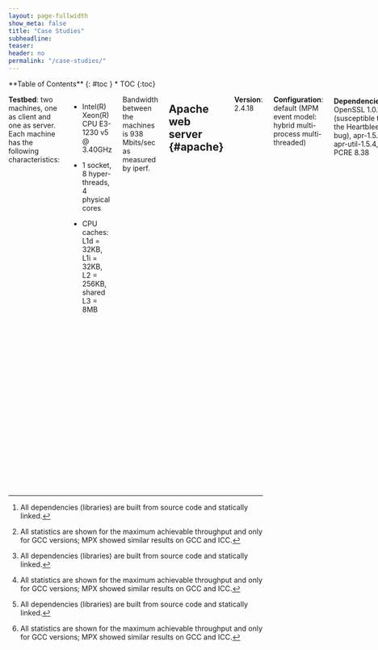 ```yaml
---
layout: page-fullwidth
show_meta: false
title: "Case Studies"
subheadline:
teaser:
header: no
permalink: "/case-studies/"
---
```


<div class="row">
<div class="medium-4 medium-push-8 columns" markdown="1">
<div class="panel radius" markdown="1">
**Table of Contents**
{: #toc }
*  TOC
{:toc}
</div>
</div><!-- /.medium-4.columns -->



<div class="medium-8 medium-pull-4 columns" markdown="1">

**Testbed**: two machines, one as client and one as server.
Each machine has the following characteristics:

* Intel(R) Xeon(R) CPU E3-1230 v5 @ 3.40GHz

* 1 socket, 8 hyper-threads, 4 physical cores

* CPU caches: L1d = 32KB, L1i = 32KB, L2 = 256KB, shared L3 = 8MB

Bandwidth between the machines is 938 Mbits/sec as measured by iperf.


## Apache web server  {#apache}

**Version**: 2.4.18

**Configuration**: default (MPM event model: hybrid multi-process multi-threaded)

**Dependencies[^deps]**: OpenSSL 1.0.1f (susceptible to the Heartbleed bug), apr-1.5.2, apr-util-1.5.4, PCRE 8.38

**Workload**: ab benchmark with keepalive connections, fetching of a 2.3K static web-page via HTTP get

### Performance
<img class="t20" width="75%" src="{{ site.urlimg }}apache_tput.jpg" alt="Apache throughput-latency plot">

Additional statistics[^stats]:

|                        | Native | MPX  | ASan |
|:-----------------------|-------:|-----:|-----:|
| Throughput (MBit/s)    | 865    | 850  | 865  |
| CPU utilization (%)    | 480    | 510  | 500  |
| Instructions/cycle     | 0.6    | 0.63 | 0.74 |
|----
| Resident Set Size (MB) | 9.4    | 120  | 33   |
| Minor page faults (K)  | 2.6    | 4.1  | 9.6  |
|----
| L1 cache misses (%)    | 12     | 14   | 12   |
| LLC cache misses (%)   | 1.2    | **_8_**| 1.6  |
|=====
| (network is a bottleneck in all cases)

**Performance Summary**: GCC-MPX, ICC-MPX, and AddressSanitizer all show minimal overheads, achieving 95.3%, 95.7%, and 97.5% of native throughput. Overhead in latency did not exceed 5%. Such good performance is explained by the fact that our experiment was limited by the network and not CPU or memory.

**Memory Summary**: AddressSanitizer exhibits an expected 3.5X overhead. In contrast, MPX variants have dramatic 12.8X increase in memory consumption. This is explained by the fact that Apache allocates an additional 1MB of pointer-heavy data per each client, which in turn leads to the allocation of many Bounds Tables.

### Security

**Bug**: Heartbleed, [official web-site](http://heartbleed.com/) and [detailed explanation](http://www.theregister.co.uk/2014/04/09/heartbleed_explained/)

**Exploit script**: [by Jared Stafford and Travis Lee](https://github.com/OleksiiOleksenko/mpx_evaluation/blob/dev/experiments/exp_apache_security/heartbleed.py)

**Results**:

|                 | Native | MPX  | ASan |
|:----------------|-------:|-----:|-----:|
| Bug detected    | no     | yes  | yes  |

**Summary**: AddressSanitizer and GCC-MPX detect Heartbleed without any problems.

{% include alert text='**Note**. The actual situation with Heartbleed is more contrived. OpenSSL uses its own memory manager which partially bypasses the wrappers around malloc and mmap. Thus, in reality memory-safety approaches find Heartbleed only if the length parameter is greater than 32KB (the granularity at which OpenSSL allocates chunks of memory for its internal allocator). [More info](http://www.tedunangst.com/flak/post/heartbleed-vs-mallocconf).' %}


### Usability

**Issue 1**: While testing against Heartbleed, we discovered that ICC-MPX suffers from a run-time Intel compiler bug 5 in the x509_cb OpenSSL function, leading to a crash of Apache. This bug triggered only on HTTPS connections, thus allowing us to still run performance experiments on ICC-MPX. [See bug here](https://software.intel.com/en-us/forums/intel-c-compiler/topic/700550).


<small markdown="1">[Up to table of contents](#toc)</small>
{: .text-right }


## Nginx web server {#nginx}

**Version**: 1.4.0 (susceptible to [this bug](http://cve.mitre.org/cgi-bin/cvename.cgi?name=cve-2013-2028))

**Configuration**: worker_processes = auto (1 process per core)

**Dependencies[^deps]**: OpenSSL 1.0.1f

**Workload**: ab benchmark with keepalive connections, fetching of a 2.3K static web-page via HTTP get

### Performance
<img class="t20" width="75%" src="{{ site.urlimg }}nginx_tput.jpg" alt="Nginx throughput-latency plot">

Additional statistics[^stats]:

|                        | Native | MPX  | ASan |
|:-----------------------|-------:|-----:|-----:|
| Throughput (MBit/s)    | 850    | 840  | 840  |
| CPU utilization (%)    | 225    | 265  | 300 |
| Instructions/cycle     | 0.81   | 0.82 | 0.81 |
|----
| Resident Set Size (MB) | 4.3    | 18   | **_380_**  |
| Minor page faults (K)  | 2.0    | 4.5  | **_1250_** |
|----
| L1 cache misses (%)    | 9      | 10   | 10   |
| LLC cache misses (%)   | 0.7    | 0.7  | **_9_**  |
|=====
| (network is a bottleneck in all cases)

**Performance Summary**: AddressSanitizer reaches 95% of native throughput, while GCC-MPX and ICC-MPX lag behind with 86% and 89.5% respectively. Similar to Apache, this experiment was network-bound, with CPU usage of 225% for native, 265% for MPX, and 300% for AddressSanitizer. (CPU usage numbers prove that HW-assisted approaches impose less CPU overheads.)

**Memory Summary**: MPX variants have a reasonable 4.2X memory overhead, but AddressSanitizer eats up 88X more memory (it also has 625X more page faults and 13% more LLC cache misses).

{% include alert text='Why MPX is slower than AddressSanitizer if their memory characteristics indicate otherwise? The reason for the horrifying AddressSanitizer numbers is its quarantine feature -- AddressSanitizer employs a special memory management system which avoids re-allocating the same memory region for new objects, thus decreasing the probability of temporal bugs such as use-after-free. Due to quarantine, AddressSanitizer experiences huge memory blow-up. When we disabled this feature, AddressSanitizer used only 24MB of memory.' %}


### Security

**Bug**: Stack buffer overflow, [CVE-2013-2028](http://cve.mitre.org/cgi-bin/cvename.cgi?name=cve-2013-2028) and [detailed explanation](http://www.vnsecurity.net/research/2013/05/21/analysis-of-nginx-cve-2013-2028.html)

**Exploit script**: [This Ruby script](https://github.com/OleksiiOleksenko/mpx_evaluation/blob/dev/experiments/exp_nginx_security/CVE-2013-2028.rb)

{% include alert text='**Note**. To exploit the bug, one needs to `apt-get install gem rubygems ruby-dev sqlite3 libsqlite3-dev` and `gem install ronin` in Ubuntu.' %}

**Results**:

|                 | Native | MPX  | ASan |
|:----------------|-------:|-----:|-----:|
| Bug detected    | no     | **no**  | yes   |

**Summary**: AddressSanitizer detects this bug, but both versions of MPX *do not*. The root cause is the run-time wrapper library: AddressSanitizer wraps all C library  functions including `recv`, and the wrapper -- not the Nginx instrumented code -- detects the stack buffer overflow. In case of both GCC-MPX and ICC-MPX, only the most widely used functions are wrapped and bounds-checked. That is why when `recv` is called, the overflow happens in the unprotected C library function and goes undetected by MPX.


### Usability

**Issue 1**: To successfully run Nginx under GCC-MPX with narrowing of bounds, we had to manually fix a variable-length array `name[1]` in the `ngx_hash_elt_t` struct to
`name[0]`.

**Issue 2**: ICC-MPX first crashed with a false positive in `ngx_http_merge_locations` function. The reason for this bug was a cast from a smaller type, which rendered the bounds too narrow for the new, larger type. Note that GCC-MPX did not experience the same problem because it enforces the first struct’s field to inherit the bounds of the whole object by default -- in contrast to ICC-MPX which takes a more rigorous stance. For our evaluation, we used the version of ICC-MPX with narrowing of bounds disabled.

<small markdown="1">[Up to table of contents](#toc)</small>
{: .text-right }


## Memcached caching system {#memcached}

**Version**: 1.4.15 (susceptible to [this bug](http://www.cvedetails.com/cve/cve-2011-4971))

**Configuration**: 8 threads (to keep all CPU cores busy)

**Dependencies[^deps]**: libevent 2.0.22-stable

**Workload**: memaslap benchmark from libmemcached 1.0.16 with 10% ~400B sets and 90% ~1,700B gets

### Performance
<img class="t20" width="75%" src="{{ site.urlimg }}memcached_tput.jpg" alt="Memcached throughput-latency plot">

Additional statistics[^stats]:

|                        | Native | MPX  | ASan |
|:-----------------------|-------:|-----:|-----:|
| Throughput (MBit/s)    | 850    | 595  | 850  |
| CPU utilization (%)    | 300    | 320  | 345  |
| Instructions/cycle     | 0.85   | 0.7  | 0.92 |
|----
| Resident Set Size (MB) | 73     | **_352_**   | 95  |
| Minor page faults (K)  | 18     | **_86_**    | 26 |
|----
| L1 cache misses (%)    | 11     | 13   | 11   |
| LLC cache misses (%)   | 6      | **_13_**  | 6    |
|=====
| (network is a bottleneck only for native and ASan)

**Performance Summary**: AddressSanitizer performs on par with the native version. Both GCC-MPX and ICC-MPX achieved only 48−50% of maximum native throughput. In case of native and AddressSanitizer, performance of Memcached was limited by network. But it was not the case for MPX: Memcached exercised only 70% of the network bandwidth.

**Memory Summary**: While AddressSanitizer imposed only 30% memory overhead, both MPX variants used 350MB of memory (4.8X more than native). This huge memory overhead broke cache locality and resulted in 5.4X more page faults and 10−15% LLC misses, making MPX versions essentially memory-bound. (Indeed, the CPU utilization never exceeded 320%.)


### Security

**Bug**: Buffer overflow due to signedness error, [CVE-2011-4971](http://www.cvedetails.com/cve/cve-2011-4971) and [detailed explanation](https://code.google.com/archive/p/memcached/issues/192)

**Exploit script**: [Specially crafted TCP/IP packet](https://code.google.com/archive/p/memcached/issues/192)

**Results**:

|                 | Native | MPX  | ASan |
|:----------------|-------:|-----:|-----:|
| Bug detected    | no     | yes  | yes   |

**Summary**: All approaches detected buffer overflow in the affected function’s arguments and stopped the execution.


### Usability

We experienced no usability problems.

<small markdown="1">[Up to table of contents](#toc)</small>
{: .text-right }

</div><!-- /.medium-8.columns -->
</div><!-- /.row -->

[^stats]: All statistics are shown for the maximum achievable throughput and only for GCC versions; MPX showed similar results on GCC and ICC.

[^deps]: All dependencies (libraries) are built from source code and statically linked.
